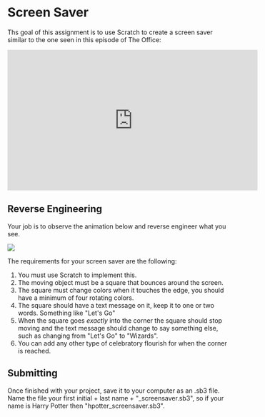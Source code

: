 # Screen Saver

Ths goal of this assignment is to use Scratch to create a screen saver similar to the one seen in this episode of The Office:

<iframe width="560" height="315" src="https://www.youtube.com/embed/QOtuX0jL85Y" title="YouTube video player" frameborder="0" allow="accelerometer; autoplay; clipboard-write; encrypted-media; gyroscope; picture-in-picture" allowfullscreen></iframe>


## Reverse Engineering

Your job is to observe the animation below and reverse engineer what you see.  

<img src="csbaxter.github.io/web/screensaver/bounce.gif" />

The requirements for your screen saver are the following:

1) You must use Scratch to implement this.
2) The moving object must be a square that bounces around the screen.
3) The square must change colors when it touches the edge, you should have a minimum of four rotating colors.
4) The square should have a text message on it, keep it to one or two words.  Something like "Let's Go"
5) When the square goes *exactly* into the corner the square should stop moving and the text message should change to say something else, such as changing from "Let's Go" to "Wizards".
6) You can add any other type of celebratory flourish for when the corner is reached.

## Submitting

Once finished with your project, save it to your computer as an .sb3 file.  Name the file your first initial + last name + "_screensaver.sb3", so if your name is Harry Potter then "hpotter_screensaver.sb3".


